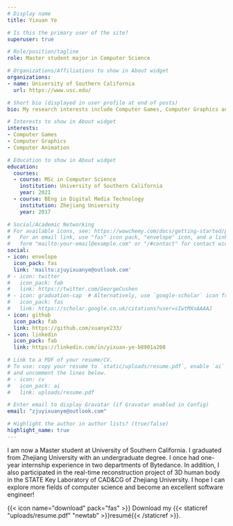 ```yaml
---
# Display name
title: Yixuan Ye

# Is this the primary user of the site?
superuser: true

# Role/position/tagline
role: Master student major in Computer Science

# Organizations/Affiliations to show in About widget
organizations:
- name: University of Southern California
  url: https://www.usc.edu/

# Short bio (displayed in user profile at end of posts)
bio: My research interests include Computer Games, Computer Graphics and Computer Animation.

# Interests to show in About widget
interests:
- Computer Games
- Computer Graphics
- Computer Animation

# Education to show in About widget
education:
  courses:
  - course: MSc in Computer Science
    institution: University of Southern California
    year: 2021
  - course: BEng in Digital Media Technology
    institution: Zhejiang University
    year: 2017

# Social/Academic Networking
# For available icons, see: https://wowchemy.com/docs/getting-started/page-builder/#icons
#   For an email link, use "fas" icon pack, "envelope" icon, and a link in the
#   form "mailto:your-email@example.com" or "/#contact" for contact widget.
social:
- icon: envelope
  icon_pack: fas
  link: 'mailto:zjuyixuanye@outlook.com'
# - icon: twitter
#   icon_pack: fab
#   link: https://twitter.com/GeorgeCushen
# - icon: graduation-cap  # Alternatively, use `google-scholar` icon from `ai` icon pack
#   icon_pack: fas
#   link: https://scholar.google.co.uk/citations?user=sIwtMXoAAAAJ
- icon: github
  icon_pack: fab
  link: https://github.com/xuanye233/
- icon: linkedin
  icon_pack: fab
  link: https://linkedin.com/in/yixuan-ye-b8901a208

# Link to a PDF of your resume/CV.
# To use: copy your resume to `static/uploads/resume.pdf`, enable `ai` icons in `params.toml`, 
# and uncomment the lines below.
# - icon: cv
#   icon_pack: ai
#   link: uploads/resume.pdf

# Enter email to display Gravatar (if Gravatar enabled in Config)
email: "zjuyixuanye@outlook.com"

# Highlight the author in author lists? (true/false)
highlight_name: true
---
```


I am now a Master student at University of Southern California. I graduated from Zhejiang University with an undergraduate degree. I once had one-year internship experience in two departments of Bytedance. In addition, I also participated in the real-time reconstruction project of 3D human body in the STATE Key Laboratory of CAD&CG of Zhejiang University. I hope I can explore more fields of computer science and become an excellent software engineer!

{{< icon name="download" pack="fas" >}} Download my {{< staticref "uploads/resume.pdf" "newtab" >}}resumé{{< /staticref >}}.
